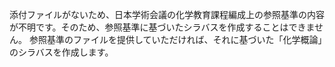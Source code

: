 添付ファイルがないため、日本学術会議の化学教育課程編成上の参照基準の内容が不明です。そのため、参照基準に基づいたシラバスを作成することはできません。  参照基準のファイルを提供していただければ、それに基づいた「化学概論」のシラバスを作成します。
